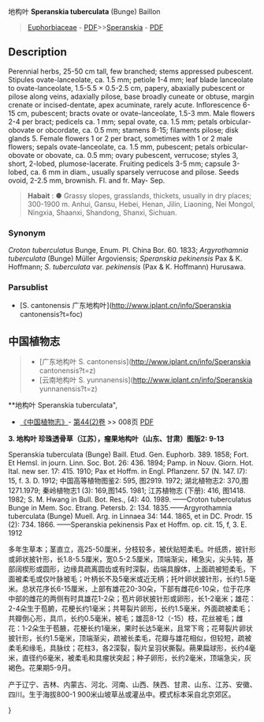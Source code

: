 地构叶  **Speranskia tuberculata** (Bunge) Baillon

> [Euphorbiaceae](http://www.iplant.cn/info/Euphorbiaceae?t=foc) - [PDF](http://www.iplant.cn/foc/pdf/Euphorbiaceae.pdf)>>[Speranskia](http://www.iplant.cn/info/Speranskia?t=foc) - [PDF](http://www.iplant.cn/foc/pdf/Speranskia.pdf)

## Description

Perennial herbs, 25-50 cm tall, few branched; stems appressed pubescent. Stipules ovate-lanceolate, ca. 1.5 mm; petiole 1-4 mm; leaf blade lanceolate to ovate-lanceolate, 1.5-5.5 × 0.5-2.5 cm, papery, abaxially pubescent or pilose along veins, adaxially pilose, base broadly cuneate or obtuse, margin crenate or incised-dentate, apex acuminate, rarely acute. Inflorescence 6-15 cm, pubescent; bracts ovate or ovate-lanceolate, 1.5-3 mm. Male flowers 2-4 per bract; pedicels ca. 1 mm; sepal ovate, ca. 1.5 mm; petals orbicular-obovate or obcordate, ca. 0.5 mm; stamens 8-15; filaments pilose; disk glands 5. Female flowers 1 or 2 per bract, sometimes with 1 or 2 male flowers; sepals ovate-lanceolate, ca. 1.5 mm, pubescent; petals orbicular-obovate or obovate, ca. 0.5 mm; ovary pubescent, verrucose; styles 3, short, 2-lobed, plumose-lacerate. Fruiting pedicels 3-5 mm; capsule 3-lobed, ca. 6 mm in diam., usually sparsely verrucose and pilose. Seeds ovoid, 2-2.5 mm, brownish. Fl. and fr. May- Sep.

> **Habait** : 
>● Grassy slopes, grasslands, thickets, usually in dry places; 300-1900 m. Anhui, Gansu, Hebei, Henan, Jilin, Liaoning, Nei Mongol, Ningxia, Shaanxi, Shandong, Shanxi, Sichuan.

### Synonym
*Croton tuberculatus* Bunge, Enum. Pl. China Bor. 60. 1833; *Argyrothamnia tuberculata* (Bunge) Müller Argoviensis; *Speranskia pekinensis* Pax & K. Hoffmann; *S. tuberculata* var. *pekinensis* (Pax & K. Hoffmann) Hurusawa.

### Parsublist

* [S.  cantonensis  广东地构叶](http://www.iplant.cn/info/Speranskia cantonensis?t=foc)

## 中国植物志

> * [广东地构叶  S.  cantonensis](http://www.iplant.cn/info/Speranskia cantonensis?t=z)
> * [云南地构叶  S.  yunnanensis](http://www.iplant.cn/info/Speranskia yunnanensis?t=z)

**地构叶 Speranskia tuberculata",

* [《中国植物志》](http://www.iplant.cn/frps)- [第44(2)卷](http://www.iplant.cn/frps/vol/44(2)) >> 008页 [PDF](http://www.iplant.cn/frps/pdf/44(2)/008a.PDF)

**3. 地构叶 珍珠透骨草（江苏），瘤果地构叶（山东、甘肃）图版2: 9-13**

Speranskia tuberculata (Bunge) Baill. Etud. Gen. Euphorb. 389. 1858; Fort. Et Hemsl. in journ. Linn. Soc. Bot. 26: 436. 1894; Pamp. in Nouv. Giorn. Hot. Ital. new ser. 17: 415. 1910; Pax et Hoffm. in Engl. Pflanzenr. 57 (N. 147. l7): 15, f. 3. D. 1912; 中国高等植物图鉴2: 595, 图2919. 1972; 湖北植物志2: 370,图1271.1979; 秦岭植物志1 (3): 169,图145. 1981; 江苏植物志 (下册): 416, 图1418. 1982; S. M. Hwang in Bull. Bot. Res., (4): 40. 1989. ——Croton tuberculatus Bunge in Mem. Soc. Etrang. Petersb. 2: 134. 1835.——Argyrothamnia tuberculata (Bunge) Muell. Arg. in Linnaea 34: 144. 1865, et in DC. Prodr. 15 (2): 734. 1866. ——Speranskia pekinensis Pax et Hoffm. op. cit. 15, f, 3. E. 1912

多年生草本；茎直立，高25-50厘米，分枝较多，被伏贴短柔毛。叶纸质，披针形或卵状披针形，长1.8-5.5厘米，宽0.5-2.5厘米，顶端渐尖，稀急尖，尖头钝，基部阔楔形或圆形，边缘具疏离圆齿或有时深裂，齿端具腺体，上面疏被短柔毛，下面被柔毛或仅叶脉被毛；叶柄长不及5毫米或近无柄；托叶卵状披针形，长约1.5毫米。总状花序长6-15厘米，上部有雄花20-30朵，下部有雌花6-10朵，位于花序中部的雌花的两侧有时具雄花1-2朵；苞片卵状披针形或卵形，长1-2毫米；雄花：2-4朵生于苞腑，花梗长约1毫米；共萼裂片卵形，长约1.5毫米，外面疏被柔毛；共瓣倒心形，具爪，长约0.5毫米，被毛；雄蕊8-12（-15）枝，花丝被毛；雌花：1-2朵生于苞腋，花梗长约1毫米，果时长达5毫米，且常下弯；花萼裂片卵状披针形，长约1.5毫米，顶端渐尖，疏被长柔毛，花瓣与雄花相似，但较短，疏被柔毛和缘毛，具脉纹；花柱3，各2深裂，裂片呈羽状撕裂。蒴果扁球形，长约4毫米，直径约6毫米，被柔毛和具瘤状突起；种子卵形，长约2毫米，顶端急尖，灰褐色。花果期5-9月。

产于辽宁、吉林、内蒙古、河北、河南、山西、陕西、甘肃、山东、江苏、安徽、四川。生于海拔800-1 900米山坡草丛或灌丛中。模式标本采自北京郊区。

}